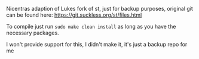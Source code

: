 Nicentras adaption of Lukes fork of st, just for backup purposes, original git can be found here: https://git.suckless.org/st/files.html

To compile just run `sudo make clean install` as long as you have the necessary packages.

I won't provide support for this, I didn't make it, it's just a backup repo for me

